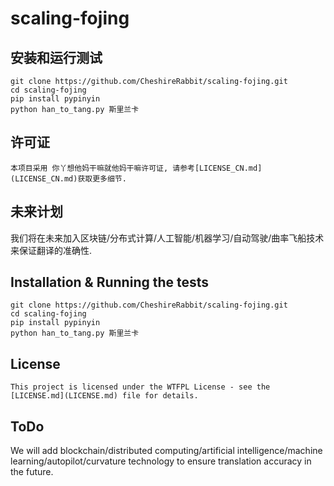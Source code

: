 # scaling-fojing

##  安装和运行测试

```
git clone https://github.com/CheshireRabbit/scaling-fojing.git
cd scaling-fojing
pip install pypinyin
python han_to_tang.py 斯里兰卡
```

## 许可证

```
本项目采用 你丫想他妈干嘛就他妈干嘛许可证, 请参考[LICENSE_CN.md](LICENSE_CN.md)获取更多细节.
```

## 未来计划

我们将在未来加入区块链/分布式计算/人工智能/机器学习/自动驾驶/曲率飞船技术来保证翻译的准确性.

Installation & Running the tests
------------

```
git clone https://github.com/CheshireRabbit/scaling-fojing.git
cd scaling-fojing
pip install pypinyin
python han_to_tang.py 斯里兰卡
```
## License

```
This project is licensed under the WTFPL License - see the [LICENSE.md](LICENSE.md) file for details.
```

## ToDo

We will add blockchain/distributed computing/artificial intelligence/machine learning/autopilot/curvature technology to ensure translation accuracy in the future.